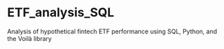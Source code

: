 # ETF_analysis_SQL
Analysis of  hypothetical fintech ETF performance using SQL, Python, and the Voilà library
